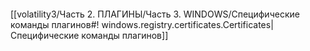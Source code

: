 ```bash

```
[[volatility3/Часть 2. ПЛАГИНЫ/Часть 3. WINDOWS/Специфические команды плагинов#! windows.registry.certificates.Certificates|Специфические команды плагинов]]

